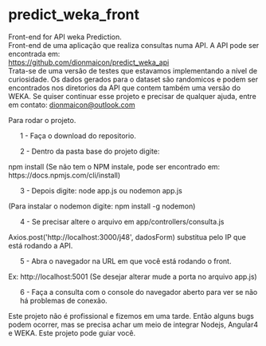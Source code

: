 # predict_weka_front
Front-end for API weka Prediction.<br>
Front-end de uma aplicação que realiza consultas numa API. A API pode ser encontrada em: <br>
https://github.com/dionmaicon/predict_weka_api <br>
Trata-se de uma versão de testes que estavamos implementando a nível de curiosidade.
Os dados gerados para o dataset são randomicos e podem ser encontrados nos diretorios da API que contem também uma versão do WEKA.
Se quiser continuar esse projeto e precisar de qualquer ajuda, entre em contato: dionmaicon@outlook.com 
<p>Para rodar o projeto. </p>
<ol> 1 - Faça o download do repositorio. </ol>
<ol> 2 - Dentro da pasta base do projeto digite:</ol> npm install (Se não tem o NPM instale, pode ser encontrado em: https://docs.npmjs.com/cli/install)
<ol>3 - Depois digite: node app.js ou nodemon app.js </ol> (Para instalar o nodemon digite: npm install -g nodemon)
<ol>4 - Se precisar altere o arquivo em app/controllers/consulta.js</ol>
Axios.post('http://localhost:3000/j48', dadosForm) substitua pelo IP que está rodando a API.<br>
<ol>5 - Abra o navegador na URL em que você está rodando o front.</ol>
Ex: http://localhost:5001 (Se desejar alterar mude a porta no arquivo app.js)
<ol>6 - Faça a consulta com o console do navegador aberto para ver se não há problemas de conexão.</ol>

Este projeto não é profissional e fizemos em uma tarde. Então alguns bugs podem ocorrer, mas se precisa achar um meio de integrar Nodejs, Angular4 e WEKA. Este projeto pode guiar você. 
